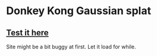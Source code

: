 # Donkey Kong Gaussian splat

## [Test it here](https://users.metropolia.fi/~eemiko/GaussianSplat/)

Site might be a bit buggy at first. Let it load for while.
